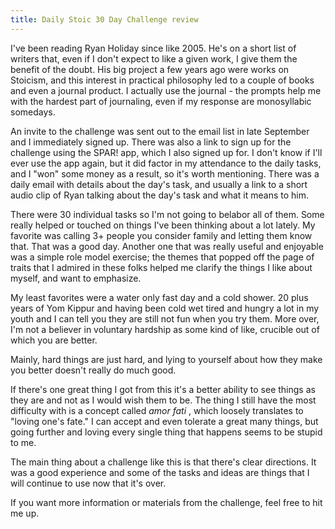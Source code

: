```yaml
---
title: Daily Stoic 30 Day Challenge review
---
```


I've been reading Ryan Holiday since like 2005. He's on a short list of writers that, even if I don't expect to like a given work, I give them the benefit of the doubt. His big project a few years ago were works on Stoicism, and this interest in practical philosophy led to a couple of books and even a journal product. 
I actually use the journal - the prompts help me with the hardest part of journaling, even if my response are monosyllabic somedays. 

An invite to the challenge was sent out to the email list in late September and I immediately signed up. There was also a link to sign up for the challenge using the SPAR! app, which I also signed up for. I don't know if I'll ever use the app again, but it did factor in my attendance to the daily tasks, and I "won" some money as a result, so it's worth mentioning. There was a daily email with details about the day's task, and usually a link to a short audio clip of Ryan talking about the day's task and what it means to him. 

There were 30 individual tasks so I'm not going to belabor all of them. Some really helped or touched on things I've been thinking about a lot lately. My favorite was calling 3+ people you consider family and letting them know that. That was a good day. Another one that was really useful and enjoyable was a simple role model exercise; the themes that popped off the page of traits that I admired in these folks helped me clarify the things I like about myself, and want to emphasize. 

My least favorites were a water only fast day and a cold shower. 20 plus years of Yom Kippur and having been cold wet tired and hungry a lot in my youth and I can tell you they are still not fun when you try them.  More over, I'm not a believer in voluntary hardship as some kind of like, crucible out of which you are better. 

Mainly, hard things are just hard, and lying to yourself about how they make you better doesn't really do much good. 

If there's one great thing I got from this it's a better ability to see things as they are and not as I would wish them to be. The thing I still have the most difficulty with is a concept called *amor fati* , which loosely translates to "loving one's fate." I can accept and even tolerate a great many things, but going further and loving every single thing that happens seems to be stupid to me. 

The main thing about a challenge like this is that there's clear directions. It was a good experience and some of the tasks and ideas are things that I will continue to use now that it's over. 

If you want more information or materials from the challenge, feel free to hit me up.